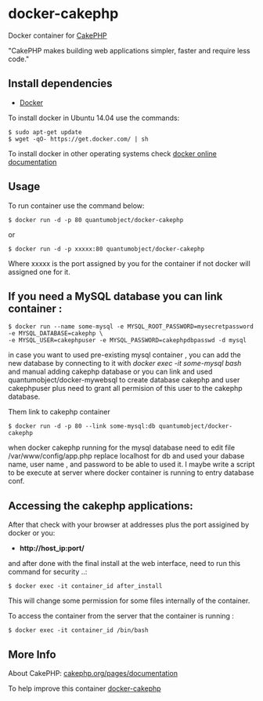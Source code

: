 # docker-cakephp

Docker container for [CakePHP][3]

"CakePHP makes building web applications simpler, faster and require less code."

## Install dependencies

  - [Docker][2]

To install docker in Ubuntu 14.04 use the commands:

    $ sudo apt-get update
    $ wget -qO- https://get.docker.com/ | sh

 To install docker in other operating systems check [docker online documentation][4]

## Usage

To run container use the command below:

    $ docker run -d -p 80 quantumobject/docker-cakephp

or

    $ docker run -d -p xxxxx:80 quantumobject/docker-cakephp

Where xxxxx is the port assigned by you for the container if not docker will assigned one for it.

## If you need a MySQL database you can link container :

    $ docker run --name some-mysql -e MYSQL_ROOT_PASSWORD=mysecretpassword  -e MYSQL_DATABASE=cakephp \
    -e MYSQL_USER=cakephpuser -e MYSQL_PASSWORD=cakephpdbpasswd -d mysql

in case you want to used pre-existing mysql container , you can add the new database by connecting to it with _docker exec -it some-mysql bash_ and manual adding cakephp database or you can link and used quantumobject/docker-mywebsql to create database cakephp and user cakephpuser plus need to grant all permision of this user to the cakephp database.  
  
Them link to cakephp container

    $ docker run -d -p 80 --link some-mysql:db quantumobject/docker-cakephp

when docker cakephp running  for the  mysql database need to edit file /var/www/config/app.php replace localhost for db and used your dabase name, user name , and password to be able to used it. I maybe write a script to be execute at server where docker container is running to entry database conf.

## Accessing the cakephp applications:

After that check with your browser at addresses plus the port assigined by docker or you:

  - **http://host_ip:port/**


and after done with the final install at the web interface, need to run this command for security ..:

    $ docker exec -it container_id after_install

This will change some permission for some files internally of the container.

To access the container from the server that the container is running :

    $ docker exec -it container_id /bin/bash


## More Info

About CakePHP: [cakephp.org/pages/documentation][1]

To help improve this container [docker-cakephp][5]


[1]:http://cakephp.org/pages/documentation
[2]:https://www.docker.com
[3]:https://github.com/cakephp/cakephp/tags
[4]:http://docs.docker.com
[5]:https://github.com/QuantumObject/docker-cakephp

